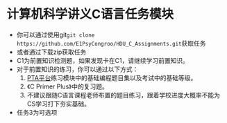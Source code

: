 # 计算机科学讲义C语言任务模块

- 你可以通过使用git`git clone https://github.com/E1PsyCongroo/HDU_C_Assignments.git`获取任务
- 或者通过下载zip获取任务
- C1为前置知识检测题，如果发现卡在C1，请继续学习前置知识。
- 对于前置知识的练习，你可以通过以下方式：
  1. [PTA平台](https://pintia.cn/)练习模块中的基础编程题目集以及考试中的基础等级。
  2. 《C Primer Plus》中的复习题。
  3. 不建议跟随C语言课程老师布置的题目练习，跟着学校进度大概率不能为CS学习打下夯实基础。
- 任务3为可选项
